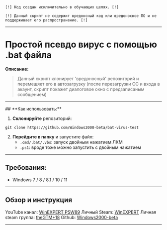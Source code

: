 `[!] Код создан исключительно в обучающих целях. [!]`

`[!] Данный скрипт не содержит вредонсный код или вредоносное ПО и не поддерживает его распространение. [!]`

---
# Простой псевдо вирус с помощью .bat файла

**Описание:**
>Данный скрипт клонирует 'вредоносный' репозиторий и перемещяет его в автозагрузку (после перезагрузки ОС и входа в акаунт, скрипт покажет диалоговое окно с предзаписаным сообщением)

<hr>
## **Как использовать:**

1. **Склонируйте** репозиторий:
    
``` Console
git clone https://github.com/Windows2000-beta/bat-virus-test
```
    
2. **Перейдите в папку** и запустите файл:
    - `.cmd/.bat/.vbs`: запуск двойным нажатием ЛКМ 
    - `.ps1`: вроде тоже можно запустить с двойным нажатием
---
##  **Требования:**

- Windows 7 / 8 / 8.1 / 10 / 11
<hr>

## **Обзор и инструкция**
YouTube канал: [WinEXPERT PSW89](https://www.youtube.com/@WinEXPERT_PSW89)
Личный Steam: [WinEXPERT](https://steamcommunity.com/id/WinEXPERT_GTM18/)
Личная steam группа: [theGTM+18](https://steamcommunity.com/groups/GTM18)
Github: [Windows2000-beta](https://github.com/Windows2000-beta)

---
